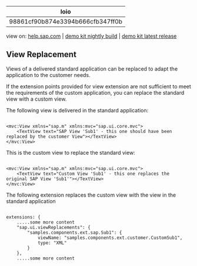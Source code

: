 | loio |
| -----|
| 98861cf90b874e3394b666cfb347ff0b |

<div id="loio">

view on: [help.sap.com](https://help.sap.com/viewer/DRAFT/3237636b137e43519a20ad5513c49ccb/latest/en-US/98861cf90b874e3394b666cfb347ff0b.html) | [demo kit nightly build](https://openui5nightly.hana.ondemand.com/#/topic/98861cf90b874e3394b666cfb347ff0b) | [demo kit latest release](https://openui5.hana.ondemand.com/#/topic/98861cf90b874e3394b666cfb347ff0b)</div>
<!-- loio98861cf90b874e3394b666cfb347ff0b -->

## View Replacement

Views of a delivered standard application can be replaced to adapt the application to the customer needs.

If the extension points provided for view extension are not sufficient to meet the requirements of the custom application, you can replace the standard view with a custom view.

The following view is delivered in the standard application:

```lang-js

<mvc:View xmlns="sap.m" xmlns:mvc="sap.ui.core.mvc">
    <TextView text="SAP View 'Sub1' - this one should have been replaced by the customer View"></TextView>  
</mvc:View>

```

This is the custom view to replace the standard view:

```lang-js

<mvc:View xmlns="sap.m" xmlns:mvc="sap.ui.core.mvc">
    <TextView text="Custom View 'Sub1' - this one replaces the original SAP View 'Sub1'"></TextView>    
</mvc:View>
```

The following extension replaces the custom view with the view in the standard application

```lang-js

extensions: {
    .....some more content
    "sap.ui.viewReplacements": {
        "samples.components.ext.sap.Sub1": {
            viewName: "samples.components.ext.customer.CustomSub1",
            type: "XML"
        }
    },
    .....some more content

```

